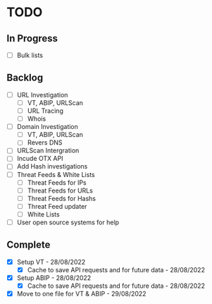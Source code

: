 # TODO
## In Progress
- [ ] Bulk lists

## Backlog
- [ ] URL Investigation
  - [ ] VT, ABIP, URLScan
  - [ ] URL Tracing
  - [ ] Whois
- [ ] Domain Investigation
  - [ ] VT, ABIP, URLScan
  - [ ] Revers DNS
- [ ] URLScan Intergration
- [ ] Incude OTX API
- [ ] Add Hash investigations
- [ ] Threat Feeds & White Lists
  - [ ] Threat Feeds for IPs
  - [ ] Threat Feeds for URLs
  - [ ] Threat Feeds for Hashs
  - [ ] Threat Feed updater
  - [ ] White Lists
- [ ] User open source systems for help

## Complete
- [x] Setup VT - 28/08/2022
  - [x] Cache to save API requests and for future data - 28/08/2022
- [x] Setup ABIP - 28/08/2022
  - [x] Cache to save API requests and for future data - 28/08/2022
- [x] Move to one file for VT & ABIP - 29/08/2022